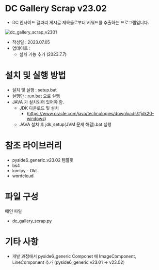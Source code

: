 # DC Gallery Scrap v23.02
 - DC 인사이드 갤러리 게시글 제목들로부터 키워드를 추출하는 프로그램입니다.
 
![dc_gallery_scrap_v2301](https://github.com/active0831/crawlers/assets/91447903/82f28f32-1765-46cb-a0b0-b3e2727c598e)

 - 작성일 : 2023.07.05
 - 업데이트 : 
   - 설치 기능 추가 (2023.7.7)

# 설치 및 실행 방법
 - 설치 및 실행 : setup.bat
 - 실행만 : run.bat 으로 실행
 - JAVA 가 설치되어 있어야 함.
   - JDK 다운로드 및 설치
     - (https://www.oracle.com/java/technologies/downloads/#jdk20-windows)
   - JAVA 설치 후 jdk_setup(JVM 문제 해결).bat 실행

# 참조 라이브러리
 - pyside6_generic_v23.02 템플릿
 - bs4
 - konlpy - Okt
 - wordcloud

# 파일 구성
메인 파일
 - dc_gallery_scrap.py

# 기타 사항
- 개발 과정에서 pyside6_generic Componet 에 ImageComponent, LineComponent 추가 (pyside6_generic v23.01 -> v23.02)